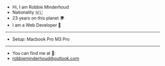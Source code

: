 - Hi, I am Robbie Minderhoud
- Nationality 🇳🇱
- 23 years on this planet 🌍
- I am a Web Developer 💼
----------------------------------------------------
- Setup: Macbook Pro M3 Pro
----------------------------------------------------
- You can find me at 📧:
- robbieminderhoud@outlook.com
